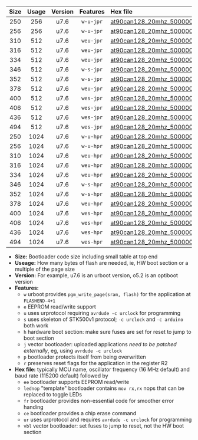 |Size|Usage|Version|Features|Hex file|
|:-:|:-:|:-:|:-:|:--|
|250|256|u7.6|`w-u-jpr`|[at90can128_20mhz_500000bps_ur_vbl.hex](https://raw.githubusercontent.com/stefanrueger/urboot/main//at90can128_20mhz_500000bps_ur_vbl.hex)|
|256|256|u7.6|`w-u-jpr`|[at90can128_20mhz_500000bps_lednop_ur_vbl.hex](https://raw.githubusercontent.com/stefanrueger/urboot/main//at90can128_20mhz_500000bps_lednop_ur_vbl.hex)|
|310|512|u7.6|`weu-jpr`|[at90can128_20mhz_500000bps_ee_ur_vbl.hex](https://raw.githubusercontent.com/stefanrueger/urboot/main//at90can128_20mhz_500000bps_ee_ur_vbl.hex)|
|316|512|u7.6|`weu-jpr`|[at90can128_20mhz_500000bps_ee_lednop_ur_vbl.hex](https://raw.githubusercontent.com/stefanrueger/urboot/main//at90can128_20mhz_500000bps_ee_lednop_ur_vbl.hex)|
|334|512|u7.6|`weu-jpr`|[at90can128_20mhz_500000bps_ee_lednop_fr_ur_vbl.hex](https://raw.githubusercontent.com/stefanrueger/urboot/main//at90can128_20mhz_500000bps_ee_lednop_fr_ur_vbl.hex)|
|346|512|u7.6|`w-s-jpr`|[at90can128_20mhz_500000bps_vbl.hex](https://raw.githubusercontent.com/stefanrueger/urboot/main//at90can128_20mhz_500000bps_vbl.hex)|
|352|512|u7.6|`w-s-jpr`|[at90can128_20mhz_500000bps_lednop_vbl.hex](https://raw.githubusercontent.com/stefanrueger/urboot/main//at90can128_20mhz_500000bps_lednop_vbl.hex)|
|378|512|u7.6|`weu-jpr`|[at90can128_20mhz_500000bps_ee_lednop_fr_ce_ur_vbl.hex](https://raw.githubusercontent.com/stefanrueger/urboot/main//at90can128_20mhz_500000bps_ee_lednop_fr_ce_ur_vbl.hex)|
|400|512|u7.6|`wes-jpr`|[at90can128_20mhz_500000bps_ee_vbl.hex](https://raw.githubusercontent.com/stefanrueger/urboot/main//at90can128_20mhz_500000bps_ee_vbl.hex)|
|406|512|u7.6|`wes-jpr`|[at90can128_20mhz_500000bps_ee_lednop_vbl.hex](https://raw.githubusercontent.com/stefanrueger/urboot/main//at90can128_20mhz_500000bps_ee_lednop_vbl.hex)|
|436|512|u7.6|`wes-jpr`|[at90can128_20mhz_500000bps_ee_lednop_fr_vbl.hex](https://raw.githubusercontent.com/stefanrueger/urboot/main//at90can128_20mhz_500000bps_ee_lednop_fr_vbl.hex)|
|494|512|u7.6|`wes-jpr`|[at90can128_20mhz_500000bps_ee_lednop_fr_ce_vbl.hex](https://raw.githubusercontent.com/stefanrueger/urboot/main//at90can128_20mhz_500000bps_ee_lednop_fr_ce_vbl.hex)|
|250|1024|u7.6|`w-u-hpr`|[at90can128_20mhz_500000bps_ur.hex](https://raw.githubusercontent.com/stefanrueger/urboot/main//at90can128_20mhz_500000bps_ur.hex)|
|256|1024|u7.6|`w-u-hpr`|[at90can128_20mhz_500000bps_lednop_ur.hex](https://raw.githubusercontent.com/stefanrueger/urboot/main//at90can128_20mhz_500000bps_lednop_ur.hex)|
|310|1024|u7.6|`weu-hpr`|[at90can128_20mhz_500000bps_ee_ur.hex](https://raw.githubusercontent.com/stefanrueger/urboot/main//at90can128_20mhz_500000bps_ee_ur.hex)|
|316|1024|u7.6|`weu-hpr`|[at90can128_20mhz_500000bps_ee_lednop_ur.hex](https://raw.githubusercontent.com/stefanrueger/urboot/main//at90can128_20mhz_500000bps_ee_lednop_ur.hex)|
|334|1024|u7.6|`weu-hpr`|[at90can128_20mhz_500000bps_ee_lednop_fr_ur.hex](https://raw.githubusercontent.com/stefanrueger/urboot/main//at90can128_20mhz_500000bps_ee_lednop_fr_ur.hex)|
|346|1024|u7.6|`w-s-hpr`|[at90can128_20mhz_500000bps.hex](https://raw.githubusercontent.com/stefanrueger/urboot/main//at90can128_20mhz_500000bps.hex)|
|352|1024|u7.6|`w-s-hpr`|[at90can128_20mhz_500000bps_lednop.hex](https://raw.githubusercontent.com/stefanrueger/urboot/main//at90can128_20mhz_500000bps_lednop.hex)|
|378|1024|u7.6|`weu-hpr`|[at90can128_20mhz_500000bps_ee_lednop_fr_ce_ur.hex](https://raw.githubusercontent.com/stefanrueger/urboot/main//at90can128_20mhz_500000bps_ee_lednop_fr_ce_ur.hex)|
|400|1024|u7.6|`wes-hpr`|[at90can128_20mhz_500000bps_ee.hex](https://raw.githubusercontent.com/stefanrueger/urboot/main//at90can128_20mhz_500000bps_ee.hex)|
|406|1024|u7.6|`wes-hpr`|[at90can128_20mhz_500000bps_ee_lednop.hex](https://raw.githubusercontent.com/stefanrueger/urboot/main//at90can128_20mhz_500000bps_ee_lednop.hex)|
|436|1024|u7.6|`wes-hpr`|[at90can128_20mhz_500000bps_ee_lednop_fr.hex](https://raw.githubusercontent.com/stefanrueger/urboot/main//at90can128_20mhz_500000bps_ee_lednop_fr.hex)|
|494|1024|u7.6|`wes-hpr`|[at90can128_20mhz_500000bps_ee_lednop_fr_ce.hex](https://raw.githubusercontent.com/stefanrueger/urboot/main//at90can128_20mhz_500000bps_ee_lednop_fr_ce.hex)|

- **Size:** Bootloader code size including small table at top end
- **Useage:** How many bytes of flash are needed, ie, HW boot section or a multiple of the page size
- **Version:** For example, u7.6 is an urboot version, o5.2 is an optiboot version
- **Features:**
  + `w` urboot provides `pgm_write_page(sram, flash)` for the application at `FLASHEND-4+1`
  + `e` EEPROM read/write support
  + `u` uses urprotocol requiring `avrdude -c urclock` for programming
  + `s` uses skeleton of STK500v1 protocol; `-c urclock` and `-c arduino` both work
  + `h` hardware boot section: make sure fuses are set for reset to jump to boot section
  + `j` vector bootloader: uploaded applications *need to be patched externally*, eg, using `avrdude -c urclock`
  + `p` bootloader protects itself from being overwritten
  + `r` preserves reset flags for the application in the register R2
- **Hex file:** typically MCU name, oscillator frequency (16 MHz default) and baud rate (115200 default) followed by
  + `ee` bootloader supports EEPROM read/write
  + `lednop` "template" bootloader contains `mov rx,rx` nops that can be replaced to toggle LEDs
  + `fr` bootloader provides non-essential code for smoother error handing
  + `ce` bootloader provides a chip erase command
  + `ur` uses urprotocol and requires `avrdude -c urclock` for programming
  + `vbl` vector bootloader: set fuses to jump to reset, not the HW boot section
